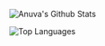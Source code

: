 ![Anuva's Github Stats](https://github-readme-stats.vercel.app/api?username=anuva04&show_icons=true&theme=tokyonight)

![Top Languages](https://github-readme-stats.vercel.app/api/top-langs/?username=anuva04&theme=tokyonight)
